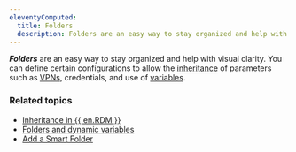 ```yaml
---
eleventyComputed:
  title: Folders
  description: Folders are an easy way to stay organized and help with visual clarity.
---
```

***Folders*** are an easy way to stay organized and help with visual clarity. You can define certain configurations to allow the [inheritance](/rdm/windows/concepts/intermediate-concepts/inheritance/) of parameters such as [VPNs](/rdm/windows/concepts/basic-concepts/vpn-tunnel-gateway-proxy/), credentials, and use of [variables](/rdm/windows/concepts/intermediate-concepts/variables/).

### Related topics
* [Inheritance in {{ en.RDM }}](/kb/remote-desktop-manager/knowledge-base/inheritance/)  
* [Folders and dynamic variables](/kb/remote-desktop-manager/how-to-articles/multiple-types-connections/folders-dynamic-variables/)  
* [Add a Smart Folder](/kb/remote-desktop-manager/how-to-articles/create-saved-searches-smart-folders/#add-a-smart-folder)
